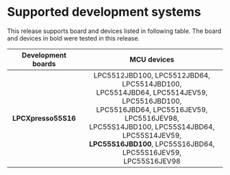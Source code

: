 # Supported development systems

This release supports board and devices listed in following table. The board and devices in bold were tested in this release.

|Development boards|MCU devices|
|:--:              |:--:       |
|**LPCXpresso55S16**|LPC5512JBD100, LPC5512JBD64, LPC5514JBD100,<br/> LPC5514JBD64, LPC5514JEV59, LPC5516JBD100,<br/> LPC5516JBD64, LPC5516JEV59, LPC5516JEV98,<br/> LPC55S14JBD100, LPC55S14JBD64, LPC55S14JEV59,<br/> **LPC55S16JBD100**, LPC55S16JBD64, LPC55S16JEV59,<br/> LPC55S16JEV98|
